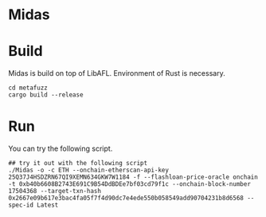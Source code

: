 # Midas

# Build
Midas is build on top of LibAFL. Environment of Rust is necessary.

```
cd metafuzz
cargo build --release
```

# Run
You can try the following script.

```
## try it out with the following script
./Midas -o -c ETH --onchain-etherscan-api-key 25Q37J4HSDZRN67QI9XEMN634GKW7W1184 -f --flashloan-price-oracle onchain -t 0xb40b6608B2743E691C9B54DdBDEe7bf03cd79f1c --onchain-block-number 17504368 --target-txn-hash 0x2667e09b617e3bac4fa05f7f4d90dc7e4ede550b058549add90704231b8d6568 --spec-id Latest
```